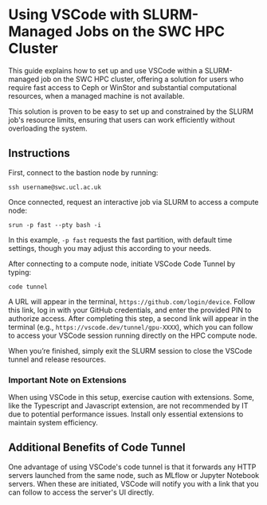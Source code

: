 # Using VSCode with SLURM-Managed Jobs on the SWC HPC Cluster

This guide explains how to set up and use VSCode within a SLURM-managed job on the SWC HPC cluster, offering a solution for users who require fast access to Ceph or WinStor and substantial computational resources, when a managed machine is not available.

This solution is proven to be easy to set up and constrained by the SLURM job's resource limits, ensuring that users can work efficiently without overloading the system.


## Instructions

First, connect to the bastion node by running:

```console
ssh username@swc.ucl.ac.uk
```

Once connected, request an interactive job via SLURM to access a compute node:

```console
srun -p fast --pty bash -i
```

In this example, `-p fast` requests the fast partition, with default time settings, though you may adjust this according to your needs.

After connecting to a compute node, initiate VSCode Code Tunnel by typing:

```console
code tunnel
```

A URL will appear in the terminal, `https://github.com/login/device`. Follow this link, log in with your GitHub credentials, and enter the provided PIN to authorize access. After completing this step, a second link will appear in the terminal (e.g., `https://vscode.dev/tunnel/gpu-XXXX`), which you can follow to access your VSCode session running directly on the HPC compute node.

When you’re finished, simply exit the SLURM session to close the VSCode tunnel and release resources. 

### Important Note on Extensions

When using VSCode in this setup, exercise caution with extensions. Some, like the Typescript and Javascript extension, are not recommended by IT due to potential performance issues. Install only essential extensions to maintain system efficiency.

## Additional Benefits of Code Tunnel

One advantage of using VSCode's code tunnel is that it forwards any HTTP servers launched from the same node, such as MLflow or Jupyter Notebook servers. When these are initiated, VSCode will notify you with a link that you can follow to access the server's UI directly.

